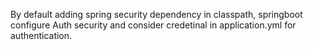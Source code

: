 By default adding spring security dependency in classpath, springboot configure Auth security and consider credetinal in application.yml for authentication.
